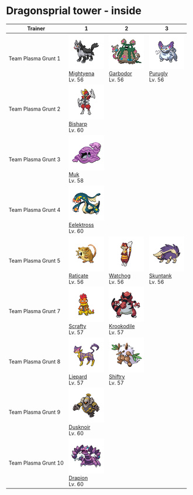 # Dragonsprial tower - inside

| Trainer              | 1                                                                                    | 2                                                                                    | 3                                                                                |
| -------------------- | ------------------------------------------------------------------------------------ | ------------------------------------------------------------------------------------ | -------------------------------------------------------------------------------- |
| Team Plasma Grunt 1  | ![mightyena](../../img/pokemon/262.png) <br/>[Mightyena](/pokemon/262) <br/>Lv. 56   | ![garbodor](../../img/pokemon/569.png) <br/>[Garbodor](/pokemon/569) <br/>Lv. 56     | ![purugly](../../img/pokemon/432.png) <br/>[Purugly](/pokemon/432) <br/>Lv. 56   |
| Team Plasma Grunt 2  | ![bisharp](../../img/pokemon/625.png) <br/>[Bisharp](/pokemon/625) <br/>Lv. 60       |
| Team Plasma Grunt 3  | ![muk](../../img/pokemon/089.png) <br/>[Muk](/pokemon/089) <br/>Lv. 58               |
| Team Plasma Grunt 4  | ![eelektross](../../img/pokemon/604.png) <br/>[Eelektross](/pokemon/604) <br/>Lv. 60 |
| Team Plasma Grunt 5  | ![raticate](../../img/pokemon/020.png) <br/>[Raticate](/pokemon/020) <br/>Lv. 56     | ![watchog](../../img/pokemon/505.png) <br/>[Watchog](/pokemon/505) <br/>Lv. 56       | ![skuntank](../../img/pokemon/435.png) <br/>[Skuntank](/pokemon/435) <br/>Lv. 56 |
| Team Plasma Grunt 7  | ![scrafty](../../img/pokemon/560.png) <br/>[Scrafty](/pokemon/560) <br/>Lv. 57       | ![krookodile](../../img/pokemon/553.png) <br/>[Krookodile](/pokemon/553) <br/>Lv. 57 |
| Team Plasma Grunt 8  | ![liepard](../../img/pokemon/510.png) <br/>[Liepard](/pokemon/510) <br/>Lv. 57       | ![shiftry](../../img/pokemon/275.png) <br/>[Shiftry](/pokemon/275) <br/>Lv. 57       |
| Team Plasma Grunt 9  | ![dusknoir](../../img/pokemon/477.png) <br/>[Dusknoir](/pokemon/477) <br/>Lv. 60     |
| Team Plasma Grunt 10 | ![drapion](../../img/pokemon/452.png) <br/>[Drapion](/pokemon/452) <br/>Lv. 60       |